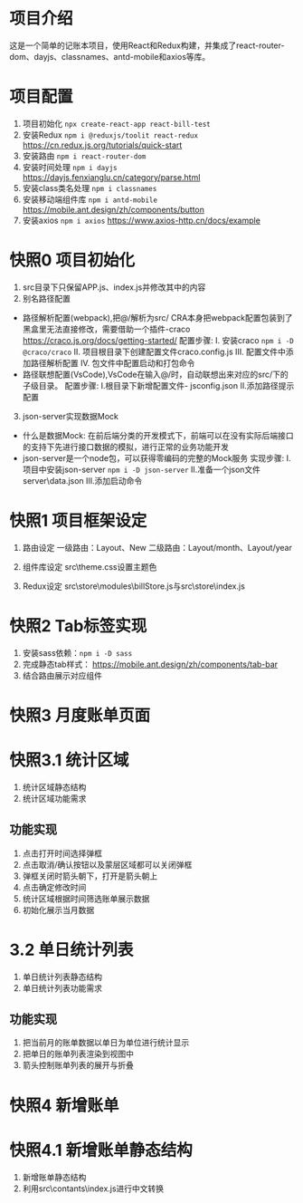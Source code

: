 # 项目介绍
这是一个简单的记账本项目，使用React和Redux构建，并集成了react-router-dom、dayjs、classnames、antd-mobile和axios等库。

# 项目配置
1. 项目初始化 `npx create-react-app react-bill-test`
2. 安装Redux `npm i @reduxjs/toolit react-redux`
https://cn.redux.js.org/tutorials/quick-start
3. 安装路由 `npm i react-router-dom`
4. 安装时间处理 `npm i dayjs`
https://dayjs.fenxianglu.cn/category/parse.html
5. 安装class类名处理 `npm i classnames`
6. 安装移动端组件库 `npm i antd-mobile`
https://mobile.ant.design/zh/components/button
7. 安装axios `npm i axios`
https://www.axios-http.cn/docs/example

# 快照0 项目初始化
1. src目录下只保留APP.js、index.js并修改其中的内容
2. 别名路径配置
- 路径解析配置(webpack),把@/解析为src/
CRA本身把webpack配置包装到了黑盒里无法直接修改，需要借助一个插件-craco
https://craco.js.org/docs/getting-started/
配置步骤:
I. 安装craco `npm i -D @craco/craco`
II. 项目根目录下创建配置文件craco.config.js
III. 配置文件中添加路径解析配置
IV. 包文件中配置启动和打包命令
- 路径联想配置(VsCode),VsCode在输入@/时，自动联想出来对应的src/下的子级目录。
配置步骤:
I.根目录下新增配置文件- jsconfig.json
II.添加路径提示配置
3. json-server实现数据Mock
- 什么是数据Mock:
在前后端分类的开发模式下，前端可以在没有实际后端接口的支持下先进行接口数据的模拟，进行正常的业务功能开发
- json-server是一个node包，可以获得零编码的完整的Mock服务
实现步骤:
I.项目中安装json-server `npm i -D json-server`
II.准备一个json文件  server\data.json
III.添加启动命令

# 快照1 项目框架设定
1. 路由设定
一级路由：Layout、New
二级路由：Layout/month、Layout/year

2. 组件库设定
src\theme.css设置主题色

3. Redux设定
src\store\modules\billStore.js与src\store\index.js

# 快照2 Tab标签实现
1. 安装sass依赖：`npm i -D sass`
2. 完成静态tab样式：
https://mobile.ant.design/zh/components/tab-bar
3. 结合路由展示对应组件

# 快照3 月度账单页面
# 快照3.1 统计区域
1. 统计区域静态结构
2. 统计区域功能需求

## 功能实现
1. 点击打开时间选择弹框
2. 点击取消/确认按钮以及蒙层区域都可以关闭弹框
3. 弹框关闭时箭头朝下，打开是箭头朝上
4. 点击确定修改时间
5. 统计区域根据时间筛选账单展示数据
6. 初始化展示当月数据

# 3.2 单日统计列表
1. 单日统计列表静态结构
2. 单日统计列表功能需求

## 功能实现
1. 把当前月的账单数据以单日为单位进行统计显示
2. 把单日的账单列表渲染到视图中
3. 箭头控制账单列表的展开与折叠

# 快照4 新增账单
# 快照4.1 新增账单静态结构
1. 新增账单静态结构
2. 利用src\contants\index.js进行中文转换